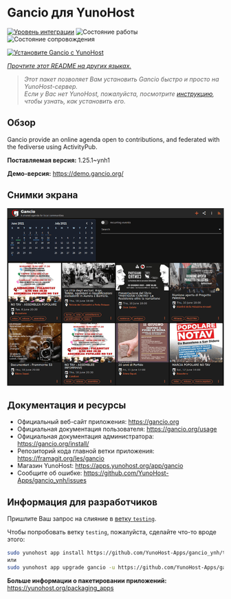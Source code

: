 <!--
Важно: этот README был автоматически сгенерирован <https://github.com/YunoHost/apps/tree/master/tools/readme_generator>
Он НЕ ДОЛЖЕН редактироваться вручную.
-->

# Gancio для YunoHost

[![Уровень интеграции](https://apps.yunohost.org/badge/integration/gancio)](https://ci-apps.yunohost.org/ci/apps/gancio/)
![Состояние работы](https://apps.yunohost.org/badge/state/gancio)
![Состояние сопровождения](https://apps.yunohost.org/badge/maintained/gancio)

[![Установите Gancio с YunoHost](https://install-app.yunohost.org/install-with-yunohost.svg)](https://install-app.yunohost.org/?app=gancio)

*[Прочтите этот README на других языках.](./ALL_README.md)*

> *Этот пакет позволяет Вам установить Gancio быстро и просто на YunoHost-сервер.*  
> *Если у Вас нет YunoHost, пожалуйста, посмотрите [инструкцию](https://yunohost.org/install), чтобы узнать, как установить его.*

## Обзор

Gancio provide an online agenda open to contributions, and federated with the fediverse using ActivityPub.


**Поставляемая версия:** 1.25.1~ynh1

**Демо-версия:** <https://demo.gancio.org/>

## Снимки экрана

![Снимок экрана Gancio](./doc/screenshots/screenshot.png)

## Документация и ресурсы

- Официальный веб-сайт приложения: <https://gancio.org>
- Официальная документация пользователя: <https://gancio.org/usage>
- Официальная документация администратора: <https://gancio.org/install/>
- Репозиторий кода главной ветки приложения: <https://framagit.org/les/gancio>
- Магазин YunoHost: <https://apps.yunohost.org/app/gancio>
- Сообщите об ошибке: <https://github.com/YunoHost-Apps/gancio_ynh/issues>

## Информация для разработчиков

Пришлите Ваш запрос на слияние в [ветку `testing`](https://github.com/YunoHost-Apps/gancio_ynh/tree/testing).

Чтобы попробовать ветку `testing`, пожалуйста, сделайте что-то вроде этого:

```bash
sudo yunohost app install https://github.com/YunoHost-Apps/gancio_ynh/tree/testing --debug
или
sudo yunohost app upgrade gancio -u https://github.com/YunoHost-Apps/gancio_ynh/tree/testing --debug
```

**Больше информации о пакетировании приложений:** <https://yunohost.org/packaging_apps>
